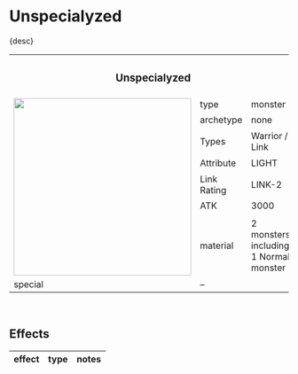 # Unspecialyzed

{desc}


<table>
  <tr>
    <th colspan="3"> <h3> Unspecialyzed </h3> </th>
  </tr>
  <tr>
    <td rowspan="8"> <img src="../../../.assets/cards/Unspecialyzed.png" width="320px"> </td>
  </tr>
  <tr>
    <td> type </td>
    <td> monster </td>
  </tr>
  <tr>
    <td> archetype </td>
    <td> none </td>
  </tr>
  <tr>
    <td> Types </td>
    <td> Warrior / Link </td>
  </tr>
  <tr>
    <td> Attribute </td>
    <td> LIGHT </td>
  </tr>
  <tr>
    <td> Link Rating </td>
    <td> LINK-2 </td>
  </tr>
  <tr>
    <td> ATK </td>
    <td> 3000 </td>
  </tr>
  <tr>
    <td> material </td>
    <td> 2 monsters, including 1 Normal monster </td>
  </tr>
  <tr>
    <td> special </td>
    <td> – </td>
  </tr>
</table>


<br>


## Effects

| effect | type | notes |
| :----- | :--- | :---- |
